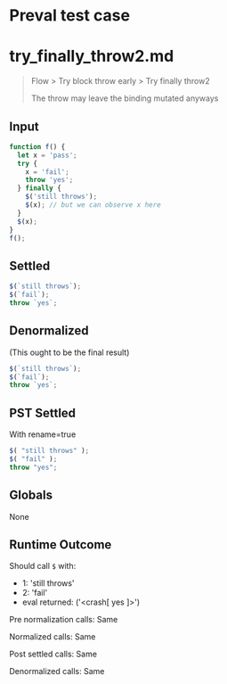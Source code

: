 # Preval test case

# try_finally_throw2.md

> Flow > Try block throw early > Try finally throw2
>
> The throw may leave the binding mutated anyways

## Input

`````js filename=intro
function f() {
  let x = 'pass';
  try {
    x = 'fail';
    throw 'yes';
  } finally {
    $('still throws');
    $(x); // but we can observe x here
  }
  $(x);
}
f();
`````


## Settled


`````js filename=intro
$(`still throws`);
$(`fail`);
throw `yes`;
`````


## Denormalized
(This ought to be the final result)

`````js filename=intro
$(`still throws`);
$(`fail`);
throw `yes`;
`````


## PST Settled
With rename=true

`````js filename=intro
$( "still throws" );
$( "fail" );
throw "yes";
`````


## Globals


None


## Runtime Outcome


Should call `$` with:
 - 1: 'still throws'
 - 2: 'fail'
 - eval returned: ('<crash[ yes ]>')

Pre normalization calls: Same

Normalized calls: Same

Post settled calls: Same

Denormalized calls: Same
